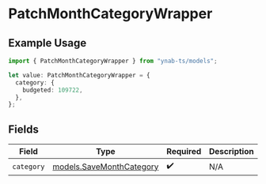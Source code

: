 # PatchMonthCategoryWrapper

## Example Usage

```typescript
import { PatchMonthCategoryWrapper } from "ynab-ts/models";

let value: PatchMonthCategoryWrapper = {
  category: {
    budgeted: 109722,
  },
};
```

## Fields

| Field                                                      | Type                                                       | Required                                                   | Description                                                |
| ---------------------------------------------------------- | ---------------------------------------------------------- | ---------------------------------------------------------- | ---------------------------------------------------------- |
| `category`                                                 | [models.SaveMonthCategory](../models/savemonthcategory.md) | :heavy_check_mark:                                         | N/A                                                        |